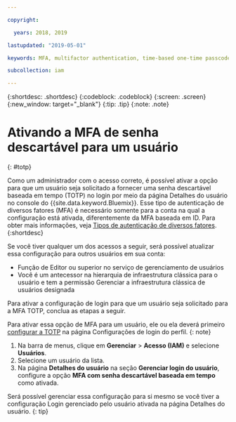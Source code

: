 ```yaml
---

copyright:

  years: 2018, 2019

lastupdated: "2019-05-01"

keywords: MFA, multifactor authentication, time-based one-time passcode, TOTP

subcollection: iam

---
```


{:shortdesc: .shortdesc}
{:codeblock: .codeblock}
{:screen: .screen}
{:new_window: target="_blank"}
{:tip: .tip}
{:note: .note}

# Ativando a MFA de senha descartável para um usuário
{: #totp}

Como um administrador com o acesso correto, é possível ativar a opção para que um usuário seja solicitado a fornecer uma senha descartável baseada em tempo (TOTP) no login por meio da página Detalhes do usuário no console do {{site.data.keyword.Bluemix}}. Esse tipo de autenticação de diversos fatores (MFA) é necessário somente para a conta na qual a configuração está ativada, diferentemente da MFA baseada em ID. Para obter mais informações, veja [Tipos de autenticação de diversos fatores](/docs/iam?topic=iam-types#types).
{:shortdesc}

Se você tiver qualquer um dos acessos a seguir, será possível atualizar essa configuração para outros usuários em sua conta:

* Função de Editor ou superior no serviço de gerenciamento de usuários
* Você é um antecessor na hierarquia de infraestrutura clássica para o usuário e tem a permissão Gerenciar a infraestrutura clássica de usuários designada

Para ativar a configuração de login para que um usuário seja solicitado para a MFA TOTP, conclua as etapas a seguir.

Para ativar essa opção de MFA para um usuário, ele ou ela deverá primeiro [configurar a TOTP](/docs/account?topic=account-login-settings#MFA) na página Configurações de login do perfil.
{: note}

1. Na barra de menus, clique em **Gerenciar** &gt; **Acesso (IAM)** e selecione **Usuários**.
2. Selecione um usuário da lista.
3. Na página **Detalhes do usuário** na seção **Gerenciar login do usuário**, configure a opção **MFA com senha descartável baseada em tempo** como ativada.

Será possível gerenciar essa configuração para si mesmo se você tiver a configuração Login gerenciado pelo usuário ativada na página Detalhes do usuário.
{: tip}
